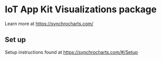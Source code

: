 # IoT App Kit Visualizations package
Learn more at https://synchrocharts.com/

## Set up
Setup instructions found at https://synchrocharts.com/#/Setup
